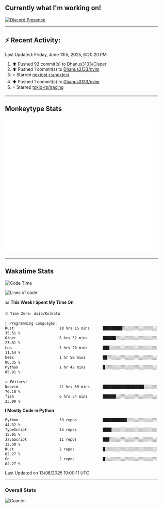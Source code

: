 ## Currently what I'm working on!
[![Discord Presence](https://lanyard.cnrad.dev/api/534981034400284712)](https://discord.com/users/534981034400284712)

---

## :zap: Recent Activity:
<!--RECENT_ACTIVITY:last_update-->
Last Updated: Friday, June 13th, 2025, 6:20:20 PM
<!--RECENT_ACTIVITY:last_update_end-->
<!--RECENT_ACTIVITY:start-->
1. ⬆️ Pushed 92 commit(s) to [Dhanus3133/Claper](https://github.com/Dhanus3133/Claper)<br>
2. ⬆️ Pushed 1 commit(s) to [Dhanus3133/nvim](https://github.com/Dhanus3133/nvim)<br>
3. ⭐ Starred [nextest-rs/nextest](https://github.com/nextest-rs/nextest)<br>
4. ⬆️ Pushed 1 commit(s) to [Dhanus3133/nvim](https://github.com/Dhanus3133/nvim)<br>
5. ⭐ Starred [tokio-rs/tracing](https://github.com/tokio-rs/tracing)<br>
<!--RECENT_ACTIVITY:end-->

---

## Monkeytype Stats
<a href="https://monkeytype.com/profile/dhanus">
  <img src="https://raw.githubusercontent.com/Dhanus3133/Dhanus3133/monkeytype/monkeytype-lb.svg" alt="Monkeytype Profile" />
</a>

---

## Wakatime Stats
<!--START_SECTION:waka-->
![Code Time](http://img.shields.io/badge/Code%20Time-2%2C744%20hrs%2016%20mins-blue)

![Lines of code](https://img.shields.io/badge/From%20Hello%20World%20I%27ve%20Written-4.7%20million%20lines%20of%20code-blue)

📊 **This Week I Spent My Time On** 

```text
🕑︎ Time Zone: Asia/Kolkata

💬 Programming Languages: 
Rust                     10 hrs 15 mins      █████████░░░░░░░░░░░░░░░░   35.51 % 
Other                    6 hrs 52 mins       ██████░░░░░░░░░░░░░░░░░░░   23.81 % 
Lua                      3 hrs 20 mins       ███░░░░░░░░░░░░░░░░░░░░░░   11.54 % 
heex                     1 hr 50 mins        ██░░░░░░░░░░░░░░░░░░░░░░░   06.35 % 
Python                   1 hr 42 mins        █░░░░░░░░░░░░░░░░░░░░░░░░   05.91 % 

🔥 Editors: 
Neovim                   21 hrs 59 mins      ███████████████████░░░░░░   76.10 % 
fish                     6 hrs 54 mins       ██████░░░░░░░░░░░░░░░░░░░   23.90 % 
```

**I Mostly Code in Python** 

```text
Python                   39 repos            ███████████░░░░░░░░░░░░░░   44.32 % 
TypeScript               14 repos            ████░░░░░░░░░░░░░░░░░░░░░   15.91 % 
JavaScript               11 repos            ███░░░░░░░░░░░░░░░░░░░░░░   12.50 % 
Rust                     2 repos             █░░░░░░░░░░░░░░░░░░░░░░░░   02.27 % 
Go                       2 repos             █░░░░░░░░░░░░░░░░░░░░░░░░   02.27 % 
```




 Last Updated on 13/06/2025 19:00:11 UTC
<!--END_SECTION:waka-->
---

### Overall Stats

<img src="https://moe-counter.glitch.me/get/@Dhanus3133?theme=asoul" alt="Counter" />
